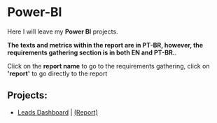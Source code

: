 # Power-BI
Here I will leave my **Power BI** projects.

**The texts and metrics within the report are in PT-BR, however, the requirements gathering section is in both EN and PT-BR.**.

Click on the **report name** to go to the requirements gathering, click on **'report'** to go directly to the report

## Projects:
- [Leads Dashboard]() | [(Report)](https://app.powerbi.com/view?r=eyJrIjoiZDBlYzFmYTQtYThhNi00YzkxLWJjNDMtZmM3M2Q3OWRlZDIwIiwidCI6ImZhN2FiZjMwLTExNzgtNDAyYy1hNDdhLTlmNzA3YWJmMDFhYSJ9 )
